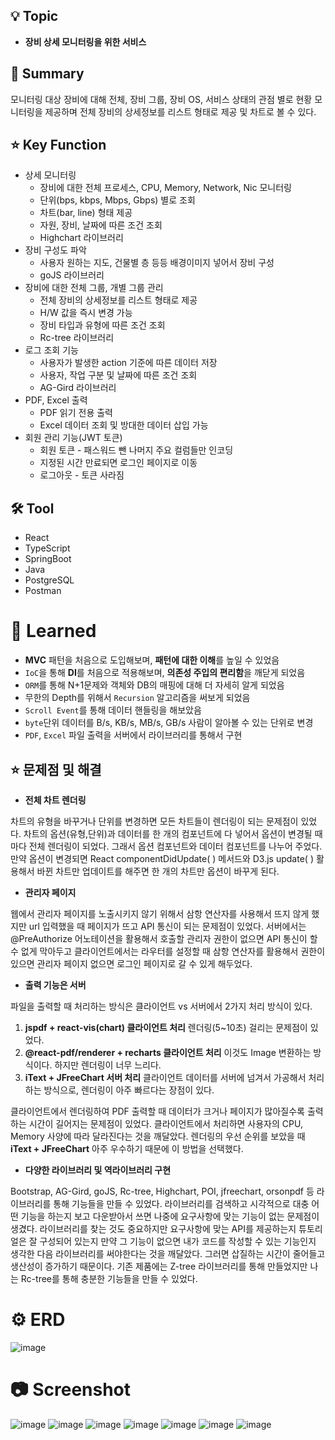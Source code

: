 ## 💡  Topic

- **장비 상세 모니터링을 위한 서비스**

## 📝 Summary

모니터링 대상 장비에 대해 전체, 장비 그룹, 장비 OS, 서비스 상태의 관점 별로 현황 모니터링을 제공하며 전체 장비의 상세정보를 리스트 형태로 제공 및 차트로 볼 수 있다.

## ⭐️ Key Function

- 상세 모니터링
    - 장비에 대한 전체 프로세스, CPU, Memory, Network, Nic 모니터링
    - 단위(bps, kbps, Mbps, Gbps) 별로 조회
    - 차트(bar, line) 형태 제공
    - 자원, 장비, 날짜에 따른 조건 조회
    - Highchart 라이브러리
- 장비 구성도 파악
    - 사용자 원하는 지도, 건물별 층 등등 배경이미지 넣어서 장비 구성
    - goJS 라이브러리
- 장비에 대한 전체 그룹, 개별 그룹 관리
    - 전체 장비의 상세정보를 리스트 형태로 제공
    - H/W 값을 즉시 변경 가능
    - 장비 타입과 유형에 따른 조건 조회
    - Rc-tree 라이브러리
- 로그 조회 기능
    - 사용자가 발생한 action 기준에 따른 데이터 저장
    - 사용자, 작업 구분 및 날짜에 따른 조건 조회
    - AG-Gird 라이브러리
- PDF, Excel 출력
    - PDF 읽기 전용 출력
    - Excel 데이터 조회 및 방대한 데이터 삽입 가능
- 회원 관리 기능(JWT 토큰)
    - 회원 토큰 - 패스워드 뺀 나머지 주요 컬럼들만 인코딩
    - 지정된 시간 만료되면 로그인 페이지로 이동
    - 로그아웃 - 토큰 사라짐

## ****🛠**** Tool

- React
- TypeScript
- SpringBoot
- Java
- PostgreSQL
- Postman

# 🤔 Learned

- **MVC** 패턴을 처음으로 도입해보며, **패턴에 대한 이해**를 높일 수 있었음
- `IoC`을 통해 **DI**를 처음으로 적용해보며, **의존성 주입의 편리함**을 깨닫게 되었음
- `ORM`를 통해 N+1문제와 객체와 DB의 매핑에 대해 더 자세히 알게 되었음
- 무한의 Depth를 위해서 `Recursion` 알고리즘을 써보게 되었음
- `Scroll Event`를 통해 데이터 핸들링을 해보았음
- `byte`단위 데이터를 B/s, KB/s, MB/s, GB/s 사람이 알아볼 수 있는 단위로 변경
- `PDF`, `Excel` 파일 출력을 서버에서 라이브러리를 통해서 구현


## ⭐️ 문제점 및 해결

- **전체 차트 렌더링**

차트의 유형을 바꾸거나 단위를 변경하면 모든 차트들이 렌더링이 되는 문제점이 있었다. 차트의 옵션(유형,단위)과 데이터를 한 개의 컴포넌트에 다 넣어서 옵션이 변경될 때마다 전체 렌더링이 되었다. 그래서 옵션 컴포넌트와 데이터 컴포넌트를 나누어 주었다. 만약 옵션이 변경되면 React componentDidUpdate( ) 메서드와 D3.js update( ) 활용해서 바뀐 차트만 업데이트를 해주면 한 개의 차트만 옵션이 바꾸게 된다.

- **관리자 페이지**

웹에서 관리자 페이지를 노출시키지 않기 위해서 삼항 연산자를 사용해서 뜨지 않게 했지만 url 입력했을 때 페이지가 뜨고 API 통신이 되는 문제점이 있었다. 서버에서는 @PreAuthorize 어노테이션을 활용해서 호출할 관리자 권한이 없으면 API 통신이 할 수 없게 막아두고 클라이언트에서는 라우터를 설정할 때 삼항 연산자를 활용해서 권한이 있으면 관리자 페이지 없으면 로그인 페이지로 갈 수 있게 해두었다. 

- **출력 기능은 서버**

파일을 출력할 때 처리하는 방식은 클라이언트 vs 서버에서 2가지 처리 방식이 있다.

1. **jspdf + react-vis(chart) 클라이언트 처리**
렌더링(5~10초) 걸리는 문제점이 있었다.
2. **@react-pdf/renderer + recharts 클라이언트 처리**
이것도 Image 변환하는 방식이다. 하지만 렌더링이 너무 느리다.
3. **iText + JFreeChart 서버 처리**
클라이언트 데이터를 서버에 넘겨서 가공해서 처리하는 방식으로, 
렌더링이 아주 빠르다는 장점이 있다.

클라이언트에서 렌더링하여 PDF 출력할 때 데이터가 크거나 페이지가 많아질수록 출력하는 시간이 길어지는 문제점이 있었다. 클라이언트에서 처리하면 사용자의 CPU, Memory 사양에 따라 달라진다는 것을 깨달았다. 렌더링의 우선 순위를 보았을 때 **iText + JFreeChart** 아주 우수하기 때문에 이 방법을 선택했다.

- **다양한 라이브러리 및 역라이브러리 구현**

Bootstrap, AG-Gird, goJS, Rc-tree, Highchart, POI, jfreechart, orsonpdf 등 라이브러리를 통해 기능들을 만들 수 있었다. 라이브러리를 검색하고 시각적으로 대충 어떤 기능을 하는지 보고 다운받아서 쓰면 나중에 요구사항에 맞는 기능이 없는 문제점이 생겼다. 라이브러리를 찾는 것도 중요하지만 요구사항에 맞는 API를 제공하는지 튜토리얼은 잘 구성되어 있는지 만약 그 기능이 없으면 내가 코드를 작성할 수 있는 기능인지 생각한 다음 라이브러리를 써야한다는 것을 깨달았다. 그러면 삽질하는 시간이 줄어들고 생산성이 증가하기 때문이다. 기존 제품에는 Z-tree 라이브러리를 통해 만들었지만 나는 Rc-tree를 통해 충분한 기능들을 만들 수 있었다.

# ⚙️ ERD
![image](https://github.com/coorr/Algorithm/blob/main/img/aiwacs_ERD.drawio.png)

# 📷 Screenshot
![image](https://github.com/coorr/Algorithm/blob/main/img/report.png)
![image](https://github.com/coorr/Algorithm/blob/main/img/equipment_manage.png)
![image](https://github.com/coorr/Algorithm/blob/main/img/equipment_group_manage.png)
![image](https://github.com/coorr/Algorithm/blob/main/img/history_record.png)
![image](https://github.com/coorr/Algorithm/blob/main/img/topology.png)
![image](https://github.com/coorr/Algorithm/blob/main/img/file_print.png)
![image](https://github.com/coorr/Algorithm/blob/main/img/record_gif.gif)

